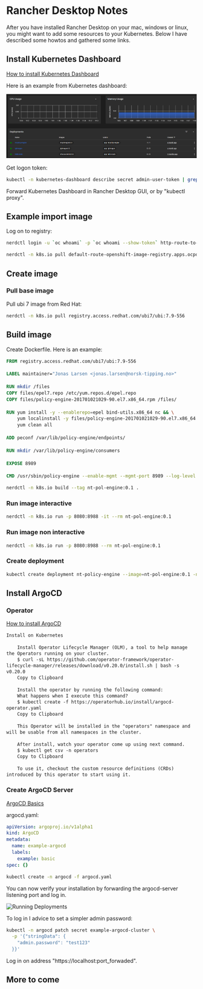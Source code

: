 # Rancher Desktop Notes

After you have installed Rancher Desktop on your mac, windows or linux, you might want to add some resources to your Kubernetes.
Below I have described some howtos and gathered some links.

## Install Kubernetes Dashboard

[How to install Kubernetes Dashboard](https://rancher.com/docs/k3s/latest/en/installation/kube-dashboard/)

Here is an example from Kubernetes dashboard:

![Running Deployments](images/kube-dashboard.png)

Get logon token:

``` bash
kubectl -n kubernetes-dashboard describe secret admin-user-token | grep '^token'
```

Forward Kubernetes Dashboard in Rancher Desktop GUI, or by "kubectl proxy".

## Example import image

Log on to registry:

``` bash
nerdctl login -u `oc whoami` -p `oc whoami --show-token` http-route-to-registry/openshift
```

```bash
nerdctl -n k8s.io pull default-route-openshift-image-registry.apps.ocpdq02.norsk-tipping.no/openshift/newsfrontendv1:dev
```

## Create image

### Pull base image

Pull ubi 7 image from Red Hat:

``` bash
nerdctl -n k8s.io pull registry.access.redhat.com/ubi7/ubi:7.9-556
```

## Build image

Create Dockerfile. Here is an example:

``` Dockerfile
FROM registry.access.redhat.com/ubi7/ubi:7.9-556

LABEL maintainer="Jonas Larsen <jonas.larsen@norsk-tipping.no>"

RUN mkdir /files
COPY files/epel7.repo /etc/yum.repos.d/epel.repo
COPY files/policy-engine-201701021029-90.el7.x86_64.rpm /files/

RUN yum install -y --enablerepo=epel bind-utils.x86_64 nc && \
    yum localinstall -y files/policy-engine-201701021029-90.el7.x86_64.rpm && \
    yum clean all

ADD peconf /var/lib/policy-engine/endpoints/

RUN mkdir /var/lib/policy-engine/consumers

EXPOSE 8989

CMD /usr/sbin/policy-engine --enable-mgmt --mgmt-port 8989 --log-level INFO --mgmt-host 0.0.0.0
```

``` bash
nerdctl -n k8s.io build --tag nt-pol-engine:0.1 .
```

### Run image interactive

``` bash
nerdctl -n k8s.io run -p 8080:8988 -it --rm nt-pol-engine:0.1
```

### Run image non interactive

``` bash
nerdctl -n k8s.io run -p 8080:8988 --rm nt-pol-engine:0.1
```

### Create deployment

``` bash
kubectl create deployment nt-policy-engine --image=nt-pol-engine:0.1 -n jonas
```

## Install ArgoCD

### Operator

[How to install ArgoCD](https://operatorhub.io/operator/argocd-operator)

``` text
Install on Kubernetes

    Install Operator Lifecycle Manager (OLM), a tool to help manage the Operators running on your cluster.
    $ curl -sL https://github.com/operator-framework/operator-lifecycle-manager/releases/download/v0.20.0/install.sh | bash -s v0.20.0
    Copy to Clipboard

    Install the operator by running the following command:
    What happens when I execute this command?
    $ kubectl create -f https://operatorhub.io/install/argocd-operator.yaml
    Copy to Clipboard

    This Operator will be installed in the "operators" namespace and will be usable from all namespaces in the cluster.

    After install, watch your operator come up using next command.
    $ kubectl get csv -n operators
    Copy to Clipboard

    To use it, checkout the custom resource definitions (CRDs) introduced by this operator to start using it.
```

### Create ArgoCD Server

[ArgoCD Basics](https://argocd-operator.readthedocs.io/en/latest/usage/basics/)

argocd.yaml:

``` yaml
apiVersion: argoproj.io/v1alpha1
kind: ArgoCD
metadata:
  name: example-argocd
  labels:
    example: basic
spec: {}
```

``` bash
kubectl create -n argocd -f argocd.yaml

```

You can now verify your installation by forwarding the argocd-server listening port and log in.

![Running Deployments](images/rancher-desktop-forward-argocd-server.png)

To log in I advice to set a simpler admin password:

``` bash
kubectl -n argocd patch secret example-argocd-cluster \
  -p '{"stringData": {
    "admin.password": "test123"
  }}'
```

Log in on address "https://localhost:port_forwaded".

## More to come

